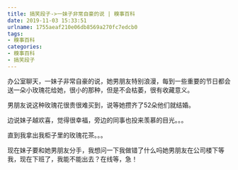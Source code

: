 ```yaml
---
title: 搞笑段子->一妹子非常自豪的说 | 糗事百科
date: 2019-11-03 15:33:51
urlname: 1755aeaf210e06db8569a270fc7edcb0
tags: 
- 糗事百科
categories:
- 糗事百科
- 搞笑段子
---
```

办公室聊天，一妹子非常自豪的说，她男朋友特别浪漫，每到一些重要的节日都会送一朵小玫瑰花给她，很小的那种，但是不会枯萎，很有收藏意义。

男朋友说这种玫瑰花很贵很难买到，说等她攒齐了52朵他们就结婚。

边说妹子越欢喜，觉得很幸福，旁边的同事也投来羡慕的目光。。。

直到我拿出我柜子里的玫瑰花茶。。。

现在妹子要和她男朋友分手，我想问一下我做错了什么吗她男朋友在公司楼下等我，现在下班了，我能不能出去？在线等，急！


